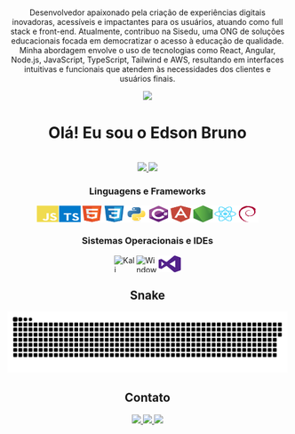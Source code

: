<img src='https://www.google.com/url?sa=i&url=https%3A%2F%2Fpt.pngtree.com%2Ffreepng%2Finternet-cyber-hacker_6566758.html&psig=AOvVaw0figbOXAMGrTo3gR03RzW7&ust=1703597849663000&source=images&cd=vfe&opi=89978449&ved=0CBEQjRxqFwoTCLi1ttraqoMDFQAAAAAdAAAAABAD' alt=''>
<div align="center">
  <p>Desenvolvedor apaixonado pela criação de experiências digitais inovadoras, acessíveis e impactantes para os usuários, atuando como full stack e front-end. Atualmente, contribuo na Sisedu, uma ONG de soluções educacionais focada em democratizar o acesso à educação de qualidade. Minha abordagem envolve o uso de tecnologias como React, Angular, Node.js, JavaScript, TypeScript, Tailwind e AWS, resultando em interfaces intuitivas e funcionais que atendem às necessidades dos clientes e usuários finais.</p>
  <a href="https://seusite.com">
    <img src="https://img.shields.io/badge/-Visite%20meu%20site-%230077B5?style=for-the-badge" target="_blank">
  </a>
  <h1>Olá! Eu sou o Edson Bruno</h1>
</div>
<br>
<div align="center">
  <a href="https://github.com/sucloudflare">
    <img height="180em" src="https://github-readme-stats.vercel.app/api?username=sucloudflare&show_icons=true&theme=react&include_all_commits=true&count_private=false"/>
    <img height="180em" src="https://github-readme-stats.vercel.app/api/top-langs/?username=sucloudflare&layout=compact&langs_count=7&theme=react"/>
  </a>
</div>

<h3 align="center">Linguagens e Frameworks</h3>

<div style="display: flex; flex-direction: row; justify-content: center; align-items: center;"><br>
  <img alt="JavaScript" height="30" width="40" src="https://raw.githubusercontent.com/devicons/devicon/master/icons/javascript/javascript-plain.svg">
  <img alt="TypeScript" height="30" width="40" src="https://raw.githubusercontent.com/devicons/devicon/master/icons/typescript/typescript-plain.svg">
  <img alt="HTML" height="30" width="40" src="https://raw.githubusercontent.com/devicons/devicon/master/icons/html5/html5-original.svg">
  <img alt="CSS" height="30" width="40" src="https://raw.githubusercontent.com/devicons/devicon/master/icons/css3/css3-original.svg">
  <img alt="Python" height="30" width="40" src="https://raw.githubusercontent.com/devicons/devicon/master/icons/python/python-original.svg">
  <img alt="C#" height="30" width="40" src="https://raw.githubusercontent.com/devicons/devicon/master/icons/csharp/csharp-original.svg">
  <img alt="Angular" height="30" width="40" src="https://raw.githubusercontent.com/devicons/devicon/master/icons/angularjs/angularjs-plain.svg">
  <img alt="Node.js" height="30" width="40" src="https://raw.githubusercontent.com/devicons/devicon/master/icons/nodejs/nodejs-original.svg">
  <img alt="React" height="30" width="40" src="https://raw.githubusercontent.com/devicons/devicon/master/icons/react/react-original.svg">
  <img alt="Debian" height="30" width="40" src="https://raw.githubusercontent.com/devicons/devicon/master/icons/debian/debian-original.svg">
</div>

<h3 align="center">Sistemas Operacionais e IDEs</h3>

<div style="display: flex; flex-direction: row; justify-content: center; align-items: center;">
  <img alt="Kali Linux" height="30" width="40" src="https://raw.githubusercontent.com/devicons/devicon/master/icons/kali/kali-original.svg">
  <img alt="Windows" height="30" width="40" src="https://raw.githubusercontent.com/devicons/devicon/master/icons/windows/windows-original.svg">
  <img alt="VSCode" height="30" width="40" src="https://raw.githubusercontent.com/devicons/devicon/master/icons/visualstudio/visualstudio-plain.svg">
</div>

<h2 align="center">Snake</h2>
 
![Snake animation](https://github.com/sucloudflare/sucloudflare/blob/output/github-contribution-grid-snake.svg)

<div align="center"> 
  <h2>Contato</h2>
  <a href="https://instagram.com/rat_cloud6" target="_blank">
    <img src="https://img.shields.io/badge/-Instagram-%23E4405F?style=for-the-badge&logo=instagram&logoColor=white" target="_blank">
  </a>
  <a href="mailto:cloudflare.ddos21@gmail.com">
    <img src="https://img.shields.io/badge/-Gmail-%23333?style=for-the-badge&logo=gmail&logoColor=white" target="_blank">
  </a>
  <a href="https://www.linkedin.com/in/edson-bruno-dev" target="_blank">
    <img src="https://img.shields.io/badge/-LinkedIn-%230077B5?style=for-the-badge&logo=linkedin&logoColor=white" target="_blank">
  </a> 
</div>
